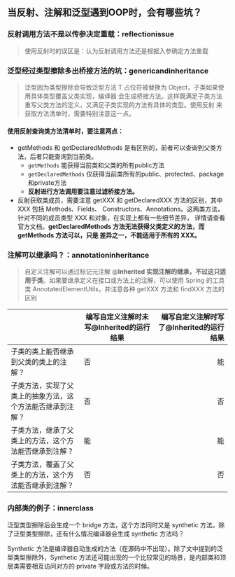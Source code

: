 ## 当反射、注解和泛型遇到OOP时，会有哪些坑？

### 反射调用方法不是以传参决定重载：reflectionissue
> 使用反射时的误区是：认为反射调用方法还是根据入参确定方法重载

### 泛型经过类型擦除多出桥接方法的坑：genericandinheritance
> 泛型因为类型擦除会导致泛型方法 T 占位符被替换为 Object，子类如果使用具体类型覆盖父类实现，编译器
会生成桥接方法。这样既满足子类方法重写父类方法的定义，又满足子类实现的方法有具体的类型。使用反射
来获取方法清单时，需要特别注意这一点。

#### 使用反射查询类方法清单时，要注意两点：
- getMethods 和 getDeclaredMethods 是有区别的，前者可以查询到父类方法，后者只能查询到当前类。
    - `getMethods` 能获得当前类和父类的所有public方法
    - `getDeclaredMethods` 仅获得当前类所有的public、protected、package和private方法
    - **反射进行方法调用要注意过滤桥接方法。**
- 反射获取类成员，需要注意 getXXX 和 getDeclaredXXX 方法的区别，其中 XXX 包括 Methods、Fields、
Constructors、Annotations。这两类方法，针对不同的成员类型 XXX 和对象，在实现上都有一些细节差异，
详情请查看官方文档。**getDeclaredMethods 方法无法获得父类定义的方法，而 getMethods 方法可以，只是
差异之一，不能适用于所有的 XXX。**

### 注解可以继承吗？：annotationinheritance
> 自定义注解可以通过标记元注解 @**Inherited 实现注解的继承，不过这只适用于类**。如果要继承定义在接口或方法上的注解，可以使用 Spring 的工具类 AnnotatedElementUtils，并注意各种 getXXX 方法和 
findXXX 方法的区别

|  | 编写自定义注解时未写@Inherited的运行结果 | 编写自定义注解时写了@Inherited的运行结果
------- | ---------------- | ---------:
子类的类上能否继承到父类的类上的注解？  | 否 | 能
子类方法，实现了父类上的抽象方法，这个方法能否继承到注解？  | 否 | 否
子类方法，继承了父类上的方法，这个方法能否继承到注解？  | 能 | 能
子类方法，覆盖了父类上的方法，这个方法能否继承到注解？  | 否 | 否

### 内部类的例子：innerclass
泛型类型擦除后会生成一个 bridge 方法，这个方法同时又是 synthetic 方法。除了泛型类型擦除，还有什么情况编译器会生成 synthetic 方法吗？

Synthetic 方法是编译器自动生成的方法（在源码中不出现）。除了文中提到的泛型类型擦除外，Synthetic 方法还可能出现的一个比较常见的场景，是内部类和顶层类需要相互访问对方的 private 字段或方法的时候。